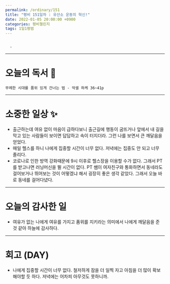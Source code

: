 ```yaml
---
permalink: /ordinary/151
title: "평비 151일차 : 유산소 운동의 혁신!"
date: 2022-01-05 20:00:00 +0900
categories: 평비챌린지
tags: 1일1평범
---
```

```

  - 
```

---
# 오늘의 독서 📕
`무례한 시대를 품위 있게 건너는 법 - 악셀 하케 36~41p`  

---
# 소중한 일상 ✨
- 출근하는데 여유 없이 마음이 급하다보니 출근길에 행동이 굼뜨거나 앞에서 내 길을 막고 있는 사람들이 보이면 답답하고 속이 터지더라. 그런 나를 보면서 큰 깨달음을 얻었다.
- 매일 헬스를 하니 나에게 집중할 시간이 너무 없다. 저녁에는 집중도 안 되고 너무 졸리다.
- 코로나로 인한 방역 강화때문에 9시 이후로 헬스장을 이용할 수가 없다. 그래서 PT를 받고나면 러닝머신을 뛸 시간이 없다. PT 쌤이 여자친구와 통화하면서 동네라도 걸어보거나 뛰어보는 것이 어떻겠냐 해서 굉장히 좋은 생각 같았다. 그래서 오늘 바로 동네를 걸어다녔다. 

---
# 오늘의 감사한 일
- 여유가 없는 나에게 여유를 가지고 품위를 지키라는 의미에서 나에게 깨달음을 준 것 같아 하늘에 감사하다.

---
# 회고 (DAY)
- 나에게 집중할 시간이 너무 없다. 철저하게 잠을 더 일찍 자고 아침을 더 많이 확보해야할 듯 하다. 저녁에는 어차피 아무것도 못하니까.